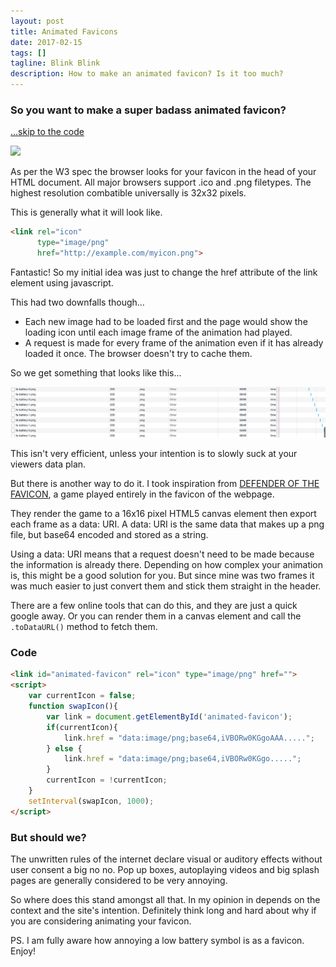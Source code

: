 ```yaml
---
layout: post
title: Animated Favicons
date: 2017-02-15
tags: []
tagline: Blink Blink
description: How to make an animated favicon? Is it too much?
---
```


### So you want to make a super badass animated favicon?

[...skip to the code](#code)

<img src="http://i.giphy.com/3o6Yg9HzWBCFhMdTa0.gif"/>

As per the W3 spec the browser looks for your favicon in the head of your HTML document. All major browsers support .ico and .png filetypes. The highest resolution combatible universally is 32x32 pixels.

This is generally what it will look like.

``` html
<link rel="icon" 
      type="image/png" 
      href="http://example.com/myicon.png">
```

Fantastic! So my initial idea was just to change the href attribute of the link element using javascript.

This had two downfalls though...

* Each new image had to be loaded first and the page would show the loading icon until each image frame of the animation had played.
* A request is made for every frame of the animation even if it has already loaded it once. The browser doesn't try to cache them.

So we get something that looks like this...

<img src="/public/images/favicon_requests.png"/>

This isn't very efficient, unless your intention is to slowly suck at your viewers data plan.

But there is another way to do it. I took inspiration from [DEFENDER OF THE FAVICON](http://www.p01.org/defender_of_the_favicon/), a game played entirely in the favicon of the webpage.

They render the game to a 16x16 pixel HTML5 canvas element then export each frame as a data: URI. A data: URI is the same data that makes up a png file, but base64 encoded and stored as a string.

Using a data: URI means that a request doesn't need to be made because the information is already there. Depending on how complex your animation is, this might be a good solution for you. But since mine was two frames it was much easier to just convert them and stick them straight in the header.

There are a few online tools that can do this, and they are just a quick google away. Or you can render them in a canvas element and call the `.toDataURL()` method to fetch them.

<a name="code">

### Code 

``` html
<link id="animated-favicon" rel="icon" type="image/png" href="">
<script>
    var currentIcon = false;
    function swapIcon(){
        var link = document.getElementById('animated-favicon');
        if(currentIcon){
            link.href = "data:image/png;base64,iVBORw0KGgoAAA.....";
        } else {
            link.href = "data:image/png;base64,iVBORw0KGgo.....";
        }
        currentIcon = !currentIcon;
    }
    setInterval(swapIcon, 1000);
</script>
```

### But should we?

The unwritten rules of the internet declare visual or auditory effects without user consent a big no no. Pop up boxes, autoplaying videos and big splash pages are generally considered to be very annoying.

So where does this stand amongst all that. In my opinion in depends on the context and the site's intention. Definitely think long and hard about why if you are considering animating your favicon.

PS. I am fully aware how annoying a low battery symbol is as a favicon. Enjoy!